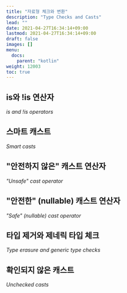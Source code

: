 ```yaml
---
title: "자료형 체크와 변환"
description: "Type Checks and Casts"
lead: ""
date: 2021-04-27T16:34:14+09:00
lastmod: 2021-04-27T16:34:14+09:00
draft: false
images: []
menu:
  docs:
    parent: "kotlin"
weight: 12003
toc: true
---
```


## is와 !is 연산자

_is and !is operators_

## 스마트 캐스트

_Smart casts_

## "안전하지 않은" 캐스트 연산자

_"Unsafe" cast operator_

## "안전한" (nullable) 캐스트 연산자

_"Safe" (nullable) cast operator_

## 타입 제거와 제네릭 타입 체크

_Type erasure and generic type checks_

## 확인되지 않은 캐스트

_Unchecked casts_
